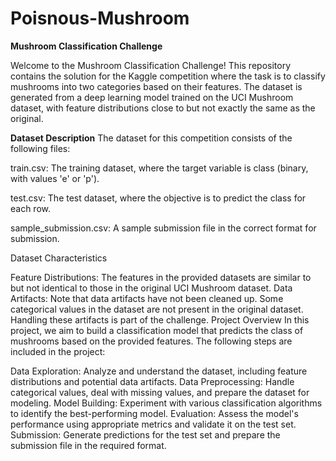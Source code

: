 # Poisnous-Mushroom

**Mushroom Classification Challenge**


Welcome to the Mushroom Classification Challenge! This repository contains the solution for the Kaggle competition where the task is to classify mushrooms into two categories based on their features. The dataset is generated from a deep learning model trained on the UCI Mushroom dataset, with feature distributions close to but not exactly the same as the original.

**Dataset Description**
The dataset for this competition consists of the following files:

train.csv: The training dataset, where the target variable is class (binary, with values 'e' or 'p').

test.csv: The test dataset, where the objective is to predict the class for each row.

sample_submission.csv: A sample submission file in the correct format for submission.

 Dataset Characteristics
 
Feature Distributions: The features in the provided datasets are similar to but not identical to those in the original UCI Mushroom dataset.
Data Artifacts: Note that data artifacts have not been cleaned up. Some categorical values in the dataset are not present in the original dataset. Handling these artifacts is part of the challenge.
Project Overview
In this project, we aim to build a classification model that predicts the class of mushrooms based on the provided features. The following steps are included in the project:

Data Exploration: Analyze and understand the dataset, including feature distributions and potential data artifacts.
Data Preprocessing: Handle categorical values, deal with missing values, and prepare the dataset for modeling.
Model Building: Experiment with various classification algorithms to identify the best-performing model.
Evaluation: Assess the model's performance using appropriate metrics and validate it on the test set.
Submission: Generate predictions for the test set and prepare the submission file in the required format.
